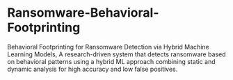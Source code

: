 # Ransomware-Behavioral-Footprinting
Behavioral Footprinting for Ransomware Detection via Hybrid Machine Learning Models, A research-driven system that detects ransomware based on behavioral patterns using a hybrid ML approach combining static and dynamic analysis for high accuracy and low false positives.
